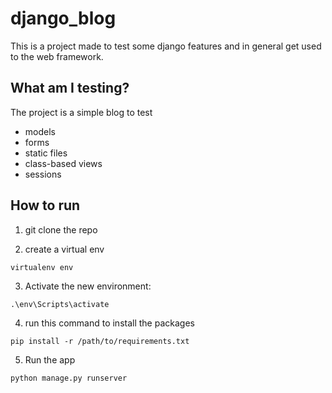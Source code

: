 # django_blog

This is a project made to test some django features and in general get used to the web framework.

## What am I testing?

The project is a simple blog to test
- models
- forms
- static files
- class-based views
- sessions

## How to run

1. git clone the repo

2. create a virtual env

```
virtualenv env
```

3. Activate the new environment:

```
.\env\Scripts\activate
```

4. run this command to install the packages

```
pip install -r /path/to/requirements.txt
```

5. Run the app

```
python manage.py runserver
```

